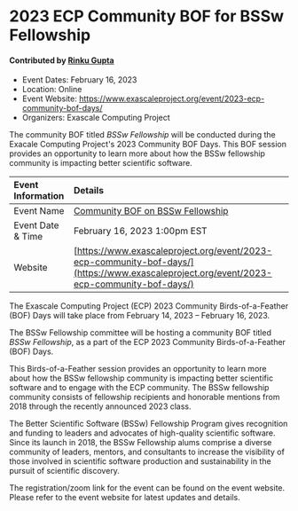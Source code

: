 # 2023 ECP Community BOF for BSSw Fellowship

#### Contributed by [Rinku Gupta](https://github.com/rinkug)

- Event Dates: February 16, 2023
- Location: Online
- Event Website: https://www.exascaleproject.org/event/2023-ecp-community-bof-days/
- Organizers: Exascale Computing Project

The community BOF titled *BSSw Fellowship* will be conducted during the Exacale Computing Project's 2023 Community BOF Days. This BOF session provides an opportunity to learn more about how the BSSw fellowship community is impacting better scientific software.

Event Information | Details
:--- | :---			   
Event Name | [Community BOF on BSSw Fellowship]([https://www.exascaleproject.org/event/ecp-community-bof-days-2022/](https://www.exascaleproject.org/event/2023-ecp-community-bof-days/)) 
Event Date & Time | February 16, 2023 1:00pm EST
Website | [https://www.exascaleproject.org/event/2023-ecp-community-bof-days/](https://www.exascaleproject.org/event/2023-ecp-community-bof-days/)  

The Exascale Computing Project (ECP) 2023 Community Birds-of-a-Feather (BOF) Days will take place from February 14, 2023 – February 16, 2023.

The BSSw Fellowship committee will be hosting a community BOF titled *BSSw Fellowship*, as a part of the ECP 2023 Community Birds-of-a-Feather (BOF) Days.

This Birds-of-a-Feather session provides an opportunity to learn more about how the BSSw fellowship community is impacting better scientific software and to engage with the ECP community. The BSSw fellowship community consists of fellowship recipients and honorable mentions from 2018 through the recently announced 2023 class.

The Better Scientific Software (BSSw) Fellowship Program gives recognition and funding to leaders and advocates of high-quality scientific software. Since its launch in 2018, the BSSw Fellowship alums comprise a diverse community of leaders, mentors, and consultants to increase the visibility of those involved in scientific software production and sustainability in the pursuit of scientific discovery.

The registration/zoom link for the event can be found on the event website. Please refer to the event website for latest updates and details.

<!---
Publish: yes
Pinned: no
Topics: high performance computing, projects and organizations
RSS Update: 2023-01-27
--->
